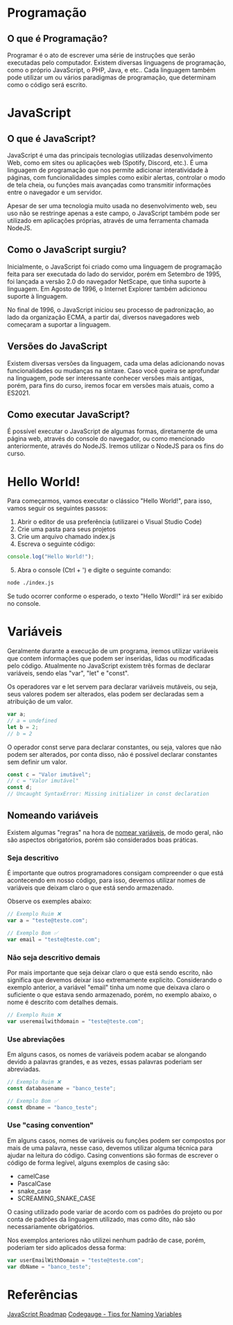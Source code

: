 # Programação

## O que é Programação?

Programar é o ato de escrever uma série de instruções que serão executadas pelo computador. Existem diversas linguagens de programação, como o próprio JavaScript, o PHP, Java, e etc.. Cada linguagem também pode utilizar um ou vários paradigmas de programação, que determinam como o código será escrito.
# JavaScript

## O que é JavaScript?

JavaScript é uma das principais tecnologias utilizadas desenvolvimento Web, como em sites ou aplicações web (Spotify, Discord, etc.). É uma linguagem de programação que nos permite adicionar interatividade à páginas, com funcionalidades simples como exibir alertas, controlar o modo de tela cheia, ou funções mais avançadas como transmitir informações entre o navegador e um servidor.

Apesar de ser uma tecnologia muito usada no desenvolvimento web, seu uso não se restringe apenas a este campo, o JavaScript também pode ser utilizado em aplicações próprias, através de uma ferramenta chamada NodeJS.

## Como o JavaScript surgiu?

Inicialmente, o JavaScript foi criado como uma linguagem de programação feita para ser executada do lado do servidor, porém em Setembro de 1995, foi lançada a versão 2.0 do navegador NetScape, que tinha suporte à linguagem. Em Agosto de 1996, o Internet Explorer também adicionou suporte à linguagem.

No final de 1996, o JavaScript iniciou seu processo de padronização, ao lado da organização ECMA, a partir daí, diversos navegadores web começaram a suportar a linguagem.

## Versões do JavaScript

Existem diversas versões da linguagem, cada uma delas adicionando novas funcionalidades ou mudanças na sintaxe. Caso você queira se aprofundar na linguagem, pode ser interessante conhecer versões mais antigas, porém, para fins do curso, iremos focar em versões mais atuais, como a ES2021.

## Como executar JavaScript?

É possível executar o JavaScript de algumas formas, diretamente de uma página web, através do console do navegador, ou como mencionado anteriormente, através do NodeJS. Iremos utilizar o NodeJS para os fins do curso.





# Hello World!

Para começarmos, vamos executar o clássico "Hello World!", para isso, vamos seguir os seguintes passos:

1. Abrir o editor de usa preferência (utilizarei o Visual Studio Code)
2. Crie uma pasta para seus projetos
3. Crie um arquivo chamado index.js
4. Escreva o seguinte código:

```JavaScript
console.log("Hello World!");
```

5. Abra o console (Ctrl + ') e digite o seguinte comando:

```Bash
node ./index.js
```

Se tudo ocorrer conforme o esperado, o texto "Hello Wordl!" irá ser exibido no console.
# Variáveis

Geralmente durante a execução de um programa, iremos utilizar variáveis que contem informações que podem ser inseridas, lidas ou modificadas pelo código. Atualmente no JavaScript existem três formas de declarar variáveis, sendo elas "var", "let" e "const".

Os operadores var e let servem para declarar variáveis mutáveis, ou seja, seus valores podem ser alterados, elas podem ser declaradas sem a atribuição de um valor.

```JavaScript
var a;
// a = undefined
let b = 2;
// b = 2
```

O operador const serve para declarar constantes, ou seja, valores que não podem ser alterados, por conta disso, não é possível declarar constantes sem definir um valor.

```JavaScript
const c = "Valor imutável";
// c = "Valor imutável"
const d;
// Uncaught SyntaxError: Missing initializer in const declaration
```

## Nomeando variáveis

Existem algumas "regras" na hora de [nomear variáveis](https://www.codeguage.com/courses/js/variables#Tips_for_naming_variables), de modo geral, não são aspectos obrigatórios, porém são considerados boas práticas.

### Seja descritivo

É importante que outros programadores consigam compreender o que está acontecendo em nosso código, para isso, devemos utilizar nomes de variáveis que deixam claro o que está sendo armazenado.

Observe os exemples abaixo:

```JavaScript
// Exemplo Ruim ❌
var a = "teste@teste.com";

// Exemplo Bom ✅
var email = "teste@teste.com";
```

### Não seja descritivo demais

Por mais importante que seja deixar claro o que está sendo escrito, não significa que devemos deixar isso extremamente explicito. Considerando o exemplo anterior, a variável "email" tinha um nome que deixava claro o suficiente o que estava sendo armazenado, porém, no exemplo abaixo, o nome é descrito com detalhes demais.

```JavaScript
// Exemplo Ruim ❌
var useremailwithdomain = "teste@teste.com";
```

### Use abreviações

Em alguns casos, os nomes de variáveis podem acabar se alongando devido a palavras grandes, e as vezes, essas palavras poderiam ser abreviadas.

```JavaScript
// Exemplo Ruim ❌
const databasename = "banco_teste";

// Exemplo Bom ✅
const dbname = "banco_teste";
```

### Use "casing convention"

Em alguns casos, nomes de variáveis ou funções podem ser compostos por mais de uma palavra, nesse caso, devemos utilizar alguma técnica para ajudar na leitura do código. Casing conventions são formas de escrever o código de forma legível, alguns exemplos de casing são:

- camelCase
- PascalCase
- snake_case
- SCREAMING_SNAKE_CASE

O casing utilizado pode variar de acordo com os padrões do projeto ou por conta de padrões da linguagem utilizado, mas como dito, não são necessariamente obrigatórios.

Nos exemplos anteriores não utilizei nenhum padrão de case, porém, poderiam ter sido aplicados dessa forma:

```JavaScript
var userEmailWithDomain = "teste@teste.com";
var dbName = "banco_teste";
```

# Referências 

[JavaScript Roadmap](https://roadmap.sh/javascript)
[Codegauge - Tips for Naming Variables](https://www.codeguage.com/courses/js/variables#Tips_for_naming_variables)